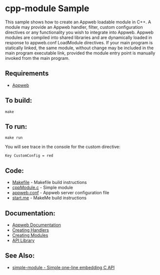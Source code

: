 cpp-module Sample
===

This sample shows how to create an Appweb loadable module in C++. A module may provide an Appweb handler,
filter, custom configuration directives or any functionality you wish to integrate into Appweb. Appweb modules
are compiled into shared libraries and are dynamically loaded in response to appweb.conf LoadModule directives.
If your main program is statically linked, the same module, without change may be included in the main program
executable link, provided the module entry point is manually invoked from the main program.

Requirements
---
* [Appweb](https://www.embedthis.com/appweb/download.html)

To build:
---
    make

To run:
---
    make run

You will see trace in the console for the custom directive:

    Key CustomConfig = red

Code:
---
* [Makefile](Makefile) - Makefile build instructions
* [cppModule.c](cppModule.c) - Simple module
* [appweb.conf](appweb.conf) - Appweb server configuration file
* [start.me](start.me) - MakeMe build instructions

Documentation:
---
* [Appweb Documentation](https://www.embedthis.com/appweb/doc/index.html)
* [Creating Handlers](https://www.embedthis.com/appweb/doc/developers/handlers.html)
* [Creating Modules](https://www.embedthis.com/appweb/doc/developers/modules.html)
* [API Library](https://www.embedthis.com/appweb/doc/ref/native.html)

See Also:
---
* [simple-module - Simple one-line embedding C API](../simple-module/README.md)
